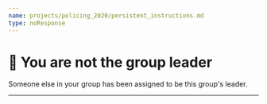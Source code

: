 ```yaml
---
name: projects/policing_2020/persistent_instructions.md
type: noResponse
---
```


# 🛑 You are not the group leader

Someone else in your group has been assigned to be this group's leader.

---
